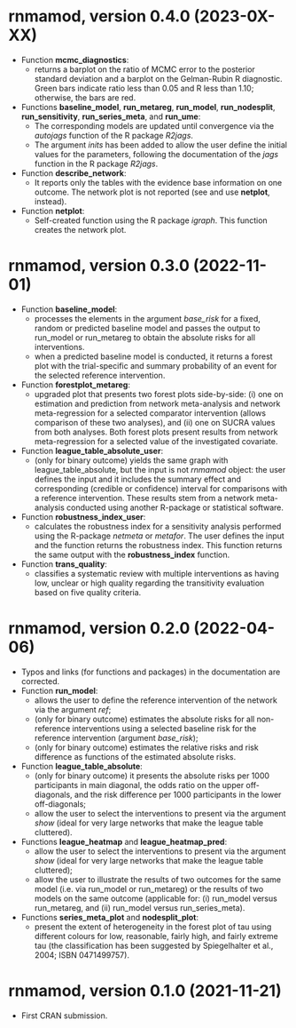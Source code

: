 # rnmamod, version 0.4.0 (2023-0X-XX)

 * Function __mcmc_diagnostics__: 
   - returns a barplot on the ratio of MCMC error to the posterior standard
   deviation and a barplot on the Gelman-Rubin R diagnostic. Green bars
   indicate ratio less than 0.05 and R less than 1.10; otherwise, the bars are
   red.
 * Functions __baseline_model__, __run_metareg__, __run_model__, 
   __run_nodesplit__, __run_sensitivity__, __run_series_meta__, and __run_ume__: 
   - The corresponding models are updated until convergence via the _autojags_
   function of the R package _R2jags_.
   - The argument _inits_ has been added to allow the user define the initial
   values for the parameters, following the documentation of the _jags_ function
   in the R package _R2jags_. 
 * Function __describe_network__:
   - It reports only the tables with the evidence base information on one outcome.
   The network plot is not reported (see and use __netplot__, instead).
 * Function __netplot__:
   - Self-created function using the R package _igraph_. This function creates
   the network plot.

# rnmamod, version 0.3.0 (2022-11-01)

 * Function __baseline_model__:
   - processes the elements in the argument _base_risk_ for a fixed, random or 
   predicted baseline model and passes the output to run_model or run_metareg to 
   obtain the absolute risks for all interventions.
   - when a predicted baseline model is conducted, it returns a forest plot with
   the trial-specific and summary probability of an event for the selected
   reference intervention.
 * Function __forestplot_metareg__:
   - upgraded plot that presents two forest plots side-by-side: (i) one on 
   estimation and prediction from network meta-analysis and network 
   meta-regression for a selected comparator intervention (allows comparison of 
   these two analyses), and (ii) one on SUCRA values from both analyses. 
   Both forest plots present results from network meta-regression for a selected 
   value of the investigated covariate.
 * Function __league_table_absolute_user__:
   - (only for binary outcome) yields the same graph with league_table_absolute,
   but the input is not _rnmamod_ object: the user defines the input and it
   includes the summary effect and corresponding (credible or confidence) 
   interval for comparisons with a reference intervention. These results stem 
   from a network meta-analysis conducted using another R-package or statistical 
   software.
 * Function __robustness_index_user__:
   - calculates the robustness index for a sensitivity analysis performed using 
   the R-package _netmeta_ or _metafor_. The user defines the input and the 
   function returns the robustness index. This function returns the same output 
   with the __robustness_index__ function.
 * Function __trans_quality__:
   - classifies a systematic review with multiple interventions as having low, 
   unclear or high quality regarding the transitivity evaluation based on five
   quality criteria.

# rnmamod, version 0.2.0 (2022-04-06)

 * Typos and links (for functions and packages) in the documentation are 
 corrected.
 * Function __run_model__:
   - allows the user to define the reference intervention of the network via the
   argument _ref_;
   - (only for binary outcome) estimates the absolute risks for all 
   non-reference interventions using a selected baseline risk for the reference 
   intervention (argument _base_risk_); 
   - (only for binary outcome) estimates the relative risks and risk difference 
   as functions of the estimated absolute risks.
 * Function __league_table_absolute__:
   - (only for binary outcome) it presents the absolute risks per 1000 
   participants in main diagonal, the odds ratio on the upper off-diagonals, and 
   the risk difference per 1000 participants in the lower off-diagonals;
   - allow the user to select the interventions to present via the argument 
   _show_ (ideal for very large networks that make the league table cluttered).
 * Functions __league_heatmap__ and __league_heatmap_pred__:
   - allow the user to select the interventions to present via the argument 
   _show_ (ideal for very large networks that make the league table cluttered);
   - allow the user to illustrate the results of two outcomes for the same model
   (i.e. via run_model or run_metareg) or the results of two models on the same 
   outcome (applicable for: (i) run_model versus run_metareg, and (ii) run_model 
   versus run_series_meta).
 * Functions __series_meta_plot__ and __nodesplit_plot__:
   - present the extent of heterogeneity in the forest plot of tau using 
   different colours for low, reasonable, fairly high, and fairly extreme tau 
   (the classification has been suggested by Spiegelhalter et al., 2004; 
   ISBN 0471499757).

# rnmamod, version 0.1.0 (2021-11-21)

 - First CRAN submission.
